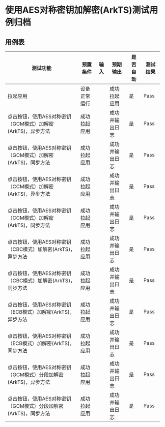 # 使用AES对称密钥加解密(ArkTS)测试用例归档

## 用例表

| 测试功能                                                     | 预置条件     | 输入 | 预期输出       | 是否自动 | 测试结果 |
| ------------------------------------------------------------ | ------------ | ---- | -------------- | -------- | -------- |
| 拉起应用                                                     | 设备正常运行 |      | 成功拉起应用   | 是       | Pass     |
| 点击按钮，使用AES对称密钥（GCM模式）加解密(ArkTS)，异步方法  | 成功拉起应用 |      | 成功并输出日志 | 是       | Pass     |
| 点击按钮，使用AES对称密钥（GCM模式）加解密(ArkTS)，同步方法  | 成功拉起应用 |      | 成功并输出日志 | 是       | Pass     |
| 点击按钮，使用AES对称密钥（CCM模式）加解密(ArkTS)，异步方法  | 成功拉起应用 |      | 成功并输出日志 | 是       | Pass     |
| 点击按钮，使用AES对称密钥（CCM模式）加解密(ArkTS)，同步方法  | 成功拉起应用 |      | 成功并输出日志 | 是       | Pass     |
| 点击按钮，使用AES对称密钥（CBC模式）加解密(ArkTS)，异步方法  | 成功拉起应用 |      | 成功并输出日志 | 是       | Pass     |
| 点击按钮，使用AES对称密钥（CBC模式）加解密(ArkTS)，同步方法  | 成功拉起应用 |      | 成功并输出日志 | 是       | Pass     |
| 点击按钮，使用AES对称密钥（ECB模式）加解密(ArkTS)，异步方法  | 成功拉起应用 |      | 成功并输出日志 | 是       | Pass     |
| 点击按钮，使用AES对称密钥（ECB模式）加解密(ArkTS)，同步方法  | 成功拉起应用 |      | 成功并输出日志 | 是       | Pass     |
| 点击按钮，使用AES对称密钥（GCM模式）分段加解密(ArkTS)，异步方法 | 成功拉起应用 |      | 成功并输出日志 | 是       | Pass     |
| 点击按钮，使用AES对称密钥（GCM模式）分段加解密(ArkTS)，同步方法 | 成功拉起应用 |      | 成功并输出日志 | 是       | Pass     |